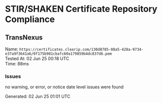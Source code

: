 # STIR/SHAKEN Certificate Repository Compliance

## TransNexus

Name: `https://certificates.clearip.com/130d8785-08a5-428a-9734-e37a9f3641a6/0f175b981cbafc60a179859b4dc837d6.pem`\
Tested At: 02 Jun 25 00:18 UTC\
Time: 88ms

### Issues

no warning, or error, or notice date level issues were found

Generated: 02 Jun 25 01:01 UTC